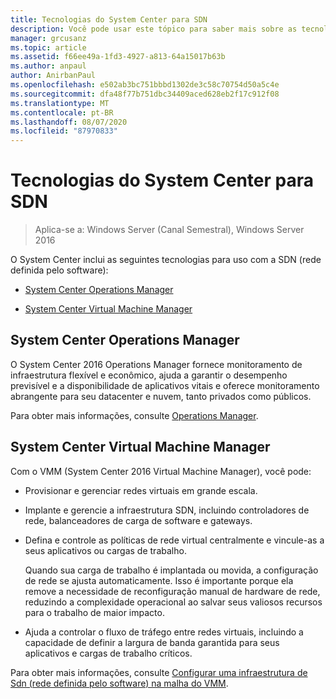 ```yaml
---
title: Tecnologias do System Center para SDN
description: Você pode usar este tópico para saber mais sobre as tecnologias de SDN (rede definida pelo software) fornecidas no System Center.
manager: grcusanz
ms.topic: article
ms.assetid: f66ee49a-1fd3-4927-a813-64a15017b63b
ms.author: anpaul
author: AnirbanPaul
ms.openlocfilehash: e502ab3bc751bbbd1302de3c58c70754d50a5c4e
ms.sourcegitcommit: dfa48f77b751dbc34409aced628eb2f17c912f08
ms.translationtype: MT
ms.contentlocale: pt-BR
ms.lasthandoff: 08/07/2020
ms.locfileid: "87970833"
---
```

# <a name="system-center-technologies-for-sdn"></a>Tecnologias do System Center para SDN

>Aplica-se a: Windows Server (Canal Semestral), Windows Server 2016

O System Center inclui as seguintes tecnologias para uso com a SDN (rede definida pelo software):

-   [System Center Operations Manager](#bkmk_scom)

-   [System Center Virtual Machine Manager](#bkmk_scvmm)


## <a name="system-center-operations-manager"></a><a name="bkmk_scom"></a>System Center Operations Manager
O System Center 2016 Operations Manager fornece monitoramento de infraestrutura flexível e econômico, ajuda a garantir o desempenho previsível e a disponibilidade de aplicativos vitais e oferece monitoramento abrangente para seu datacenter e nuvem, tanto privados como públicos.

Para obter mais informações, consulte [Operations Manager](https://technet.microsoft.com/library/hh205987.aspx).

## <a name="system-center-virtual-machine-manager"></a><a name="bkmk_scvmm"></a>System Center Virtual Machine Manager
Com o VMM (System Center 2016 Virtual Machine Manager), você pode:

- Provisionar e gerenciar redes virtuais em grande escala.
- Implante e gerencie a infraestrutura SDN, incluindo controladores de rede, balanceadores de carga de software e gateways.
- Defina e controle as políticas de rede virtual centralmente e vincule-as a seus aplicativos ou cargas de trabalho.

  Quando sua carga de trabalho é implantada ou movida, a configuração de rede se ajusta automaticamente. Isso é importante porque ela remove a necessidade de reconfiguração manual de hardware de rede, reduzindo a complexidade operacional ao salvar seus valiosos recursos para o trabalho de maior impacto.
- Ajuda a controlar o fluxo de tráfego entre redes virtuais, incluindo a capacidade de definir a largura de banda garantida para seus aplicativos e cargas de trabalho críticos.


Para obter mais informações, consulte [Configurar uma infraestrutura de Sdn (rede definida pelo software) na malha do VMM](https://technet.microsoft.com/system-center-docs/vmm/scenario/sdn-overview).



